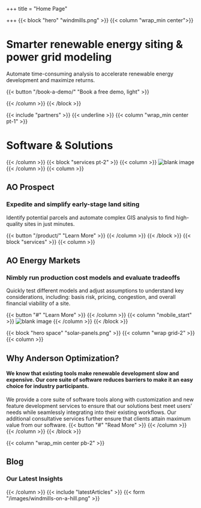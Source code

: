 +++
title = "Home Page"

+++
{{< block "hero" "windmills.png" >}}
{{< column "wrap_min center">}}

# Smarter renewable energy siting & power grid modeling

Automate time-consuming analysis to accelerate renewable energy development and maximize returns.

{{< button "/book-a-demo/" "Book a free demo, light" >}}

{{< /column >}}
{{< /block >}}

{{< include "partners" >}}
{{< underline >}}
{{< column "wrap_min center pt-1" >}}

# Software & Solutions

{{< /column >}}
{{< block "services pt-2" >}}
{{< column >}}
![blank image](/images/solar-panels.png)
{{< /column >}}
{{< column >}}

## AO Prospect

### Expedite and simplify early-stage land siting

Identify potential parcels and automate complex GIS analysis to find high-quality sites in just minutes.

{{< button "/product/" "Learn More" >}}
{{< /column >}}
{{< /block >}}
{{< block "services" >}}
{{< column >}}

## AO Energy Markets

### Nimbly run production cost models and evaluate tradeoffs

Quickly test different models and adjust assumptions to understand key considerations, including: basis risk, pricing, congestion, and overall financial viability of a site.

{{< button "#" "Learn More" >}}
{{< /column >}}
{{< column "mobile_start" >}}
![blank image](/images/solar-panels.png)
{{< /column >}}
{{< /block >}}

{{< block "hero space" "solar-panels.png" >}}
{{< column "wrap grid-2" >}}
{{< column >}}

## Why Anderson Optimization?

#### We know that existing tools make renewable development slow and expensive. Our core suite of software reduces barriers to make it an easy choice for industry participants.

We provide a core suite of software tools along with customization and new feature development services to ensure that our solutions best meet users’ needs while seamlessly integrating into their existing workflows. Our additional consultative services further ensure that clients attain maximum value from our software. {{< button "#" "Read More" >}} {{< /column >}} {{< /column >}} {{< /block >}}

{{< column "wrap_min center pb-2" >}}

## Blog

### Our Latest Insights

{{< /column >}}
{{< include "latestArticles" >}}
{{< form "/images/windmills-on-a-hill.png" >}}